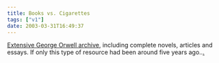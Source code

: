 ```yaml
---
title: Books vs. Cigarettes
tags: ["v1"]
date: 2003-03-31T16:49:37
---
```


[Extensive George Orwell archive][1], including complete novels, articles and essays. If only this type of resource had been around five years ago..[.][2]

[1]: http://orwell.ru/home.htm
[2]: http://www.keele.ac.uk/depts/en/level3.html#BTA "Keele University Department of English: Between the Acts (texts/structure have changed somewhat since I did mine)."
